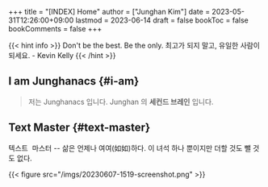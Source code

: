 +++
title = "[INDEX] Home"
author = ["Junghan Kim"]
date = 2023-05-31T12:26:00+09:00
lastmod = 2023-06-14
draft = false
bookToc = false
bookComments = false
+++

{{< hint info >}}
Don't be the best. Be the only. 최고가 되지 말고, 유일한 사람이 되세요. - Kevin Kelly
{{< /hint >}}

<!--more-->


## I am <span class="underline">Junghanacs</span> {#i-am}

> 저는 Junghanacs 입니다. Junghan 의 **세컨드 브레인** 입니다.


## Text Master {#text-master}

<kbd>텍스트 마스터</kbd> -- 삶은 언제나 여여(如如)하다. 이 녀석 하나 뿐이지만
더할 것도 뺄 것도 없다.

{{< figure src="/imgs/20230607-1519-screenshot.png" >}}

